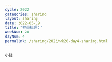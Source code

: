 ```yaml
---
cycle: 2022
categories: sharing
layout: sharing
date: 2022-05-19
title: "神學梳理："
weekNum: 20
dayNum: 4
permalink: /sharing/2022/wk20-day4-sharing.html
---
```


[](https://eccseattle.github.io/media/sharing/2022/wk020/2022-05-19-bin.m4a)

`小錢`

